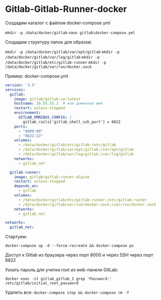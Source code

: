 # Gitlab-Gitlab-Runner-docker

Создадим каталог с файлом docker-compose.yml

`mkdir -p /data/docker/gitlab`
`nano gitlab\docker-compose.yml`

 

Создадим структуру папок для образов:

`mkdir -p /data/docker/gitlab/var/opt/gitlab`
`mkdir -p /data/docker/gitlab/var/log/gitlab`
`mkdir -p /data/docker/gitlab/etc/gitlab-runner`
`mkdir -p /data/docker/gitlab/var/run/docker.sock`

 

Пример: docker-compose.yml

```yaml
version: '3.5'
services:
  gitlab:
    image: gitlab/gitlab-ce:latest
    hostname: 10.55.55.2  # или доменное имя
    restart: unless-stopped
    environment:
      GITLAB_OMNIBUS_CONFIG: |
        gitlab_rails['gitlab_shell_ssh_port'] = 8822
    ports:
      - "8000:80"
      - "8822:22"
    volumes:
      - /data/docker/gitlab/etc/gitlab:/etc/gitlab
      - /data/docker/gitlab/var/opt/gitlab:/var/opt/gitlab
      - /data/docker/gitlab/var/log/gitlab:/var/log/gitlab
    networks:
      - gitlab_net

  gitlab-runner:
    image: gitlab/gitlab-runner:alpine
    restart: unless-stopped
    depends_on:
      - gitlab
    volumes:
      - /data/docker/gitlab/etc/gitlab-runner:/etc/gitlab-runner
      - /data/docker/gitlab/var/run/docker.sock:/var/run/docker.sock
    networks:
      - gitlab_net

networks:
  gitlab_net:
```
 

Стартуем:

`docker-compose up -d --force-recreate && docker-compose ps`

 

Доступ к Gitlab из браузера через порт 8000 и через SSH через порт 8822

Узнать пароль для учетки root из web-панели GitLab:

`docker exec -it gitlab_gitlab_1 grep 'Password:' /etc/gitlab/initial_root_password`

Удалить все: 
`docker-compose stop && docker-compose rm -f `
